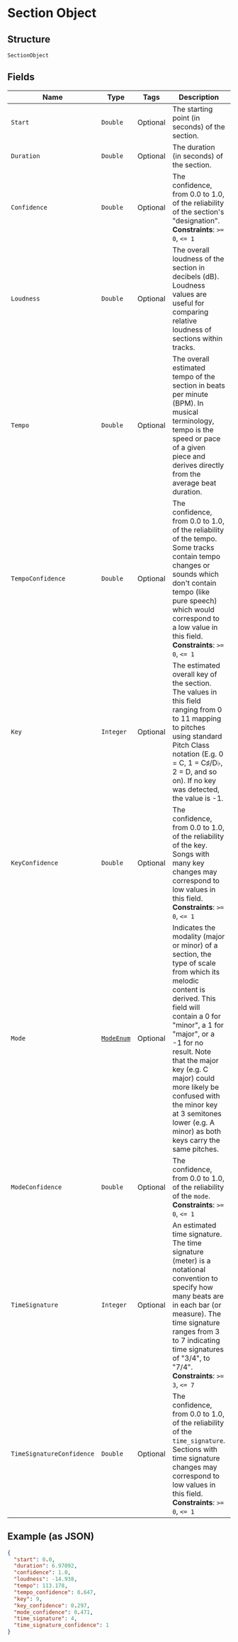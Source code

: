 
# Section Object

## Structure

`SectionObject`

## Fields

| Name | Type | Tags | Description | Getter | Setter |
|  --- | --- | --- | --- | --- | --- |
| `Start` | `Double` | Optional | The starting point (in seconds) of the section. | Double getStart() | setStart(Double start) |
| `Duration` | `Double` | Optional | The duration (in seconds) of the section. | Double getDuration() | setDuration(Double duration) |
| `Confidence` | `Double` | Optional | The confidence, from 0.0 to 1.0, of the reliability of the section's "designation".<br>**Constraints**: `>= 0`, `<= 1` | Double getConfidence() | setConfidence(Double confidence) |
| `Loudness` | `Double` | Optional | The overall loudness of the section in decibels (dB). Loudness values are useful for comparing relative loudness of sections within tracks. | Double getLoudness() | setLoudness(Double loudness) |
| `Tempo` | `Double` | Optional | The overall estimated tempo of the section in beats per minute (BPM). In musical terminology, tempo is the speed or pace of a given piece and derives directly from the average beat duration. | Double getTempo() | setTempo(Double tempo) |
| `TempoConfidence` | `Double` | Optional | The confidence, from 0.0 to 1.0, of the reliability of the tempo. Some tracks contain tempo changes or sounds which don't contain tempo (like pure speech) which would correspond to a low value in this field.<br>**Constraints**: `>= 0`, `<= 1` | Double getTempoConfidence() | setTempoConfidence(Double tempoConfidence) |
| `Key` | `Integer` | Optional | The estimated overall key of the section. The values in this field ranging from 0 to 11 mapping to pitches using standard Pitch Class notation (E.g. 0 = C, 1 = C♯/D♭, 2 = D, and so on). If no key was detected, the value is -1. | Integer getKey() | setKey(Integer key) |
| `KeyConfidence` | `Double` | Optional | The confidence, from 0.0 to 1.0, of the reliability of the key. Songs with many key changes may correspond to low values in this field.<br>**Constraints**: `>= 0`, `<= 1` | Double getKeyConfidence() | setKeyConfidence(Double keyConfidence) |
| `Mode` | [`ModeEnum`](../../doc/models/mode-enum.md) | Optional | Indicates the modality (major or minor) of a section, the type of scale from which its melodic content is derived. This field will contain a 0 for "minor", a 1 for "major", or a -1 for no result. Note that the major key (e.g. C major) could more likely be confused with the minor key at 3 semitones lower (e.g. A minor) as both keys carry the same pitches. | ModeEnum getMode() | setMode(ModeEnum mode) |
| `ModeConfidence` | `Double` | Optional | The confidence, from 0.0 to 1.0, of the reliability of the `mode`.<br>**Constraints**: `>= 0`, `<= 1` | Double getModeConfidence() | setModeConfidence(Double modeConfidence) |
| `TimeSignature` | `Integer` | Optional | An estimated time signature. The time signature (meter) is a notational convention to specify how many beats are in each bar (or measure). The time signature ranges from 3 to 7 indicating time signatures of "3/4", to "7/4".<br>**Constraints**: `>= 3`, `<= 7` | Integer getTimeSignature() | setTimeSignature(Integer timeSignature) |
| `TimeSignatureConfidence` | `Double` | Optional | The confidence, from 0.0 to 1.0, of the reliability of the `time_signature`. Sections with time signature changes may correspond to low values in this field.<br>**Constraints**: `>= 0`, `<= 1` | Double getTimeSignatureConfidence() | setTimeSignatureConfidence(Double timeSignatureConfidence) |

## Example (as JSON)

```json
{
  "start": 0.0,
  "duration": 6.97092,
  "confidence": 1.0,
  "loudness": -14.938,
  "tempo": 113.178,
  "tempo_confidence": 0.647,
  "key": 9,
  "key_confidence": 0.297,
  "mode_confidence": 0.471,
  "time_signature": 4,
  "time_signature_confidence": 1
}
```

